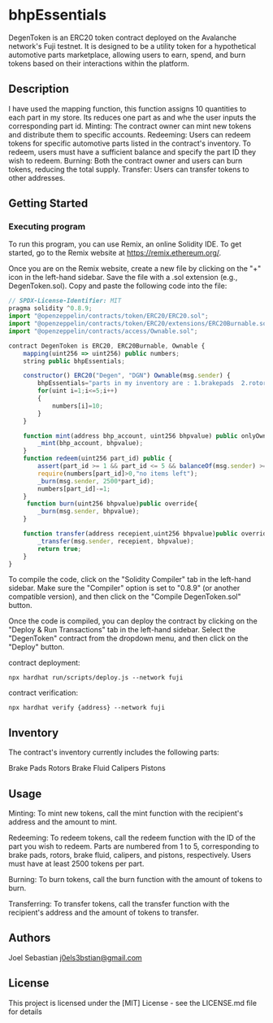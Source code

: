 # bhpEssentials

DegenToken is an ERC20 token contract deployed on the Avalanche network's Fuji testnet. It is designed to be a utility token for a hypothetical automotive parts marketplace, allowing users to earn, spend, and burn tokens based on their interactions within the platform.
## Description
I have used the mapping function, this function assigns 10 quantities to each part in my store. Its reduces one part as and whe the user inputs the corresponding part id.
Minting: The contract owner can mint new tokens and distribute them to specific accounts.
Redeeming: Users can redeem tokens for specific automotive parts listed in the contract's inventory. To redeem, users must have a sufficient balance and specify the part ID they wish to redeem.
Burning: Both the contract owner and users can burn tokens, reducing the total supply.
Transfer: Users can transfer tokens to other addresses.
## Getting Started

### Executing program

To run this program, you can use Remix, an online Solidity IDE. To get started, go to the Remix website at https://remix.ethereum.org/.

Once you are on the Remix website, create a new file by clicking on the "+" icon in the left-hand sidebar. Save the file with a .sol extension (e.g., DegenToken.sol). Copy and paste the following code into the file:

```javascript
// SPDX-License-Identifier: MIT
pragma solidity ^0.8.9;
import "@openzeppelin/contracts/token/ERC20/ERC20.sol";
import "@openzeppelin/contracts/token/ERC20/extensions/ERC20Burnable.sol";
import "@openzeppelin/contracts/access/Ownable.sol";

contract DegenToken is ERC20, ERC20Burnable, Ownable {
    mapping(uint256 => uint256) public numbers;
    string public bhpEssentials; 

    constructor() ERC20("Degen", "DGN") Ownable(msg.sender) {
        bhpEssentials="parts in my inventory are : 1.brakepads  2.rotors  3.brakefluid  4.calipers  5.pistons";
        for(uint i=1;i<=5;i++)
        {
            numbers[i]=10;
        }
    }

    function mint(address bhp_account, uint256 bhpvalue) public onlyOwner {
        _mint(bhp_account, bhpvalue);
    }
    function redeem(uint256 part_id) public {
        assert(part_id >= 1 && part_id <= 5 && balanceOf(msg.sender) >= 2500);
        require(numbers[part_id]>0,"no items left"); 
        _burn(msg.sender, 2500*part_id);
        numbers[part_id]-=1;
    }
     function burn(uint256 bhpvalue)public override{
        _burn(msg.sender, bhpvalue);
    }

    function transfer(address recepient,uint256 bhpvalue)public override returns(bool){
        _transfer(msg.sender, recepient, bhpvalue);
        return true;
    }
}
```


To compile the code, click on the "Solidity Compiler" tab in the left-hand sidebar. Make sure the "Compiler" option is set to "0.8.9" (or another compatible version), and then click on the "Compile DegenToken.sol" button.

Once the code is compiled, you can deploy the contract by clicking on the "Deploy & Run Transactions" tab in the left-hand sidebar. Select the "DegenToken" contract from the dropdown menu, and then click on the "Deploy" button.

contract deployment:
```
npx hardhat run/scripts/deploy.js --network fuji
```

contract verification:
```
npx hardhat verify {address} --network fuji
```

## Inventory
The contract's inventory currently includes the following parts:

Brake Pads
Rotors
Brake Fluid
Calipers
Pistons

## Usage
Minting: To mint new tokens, call the mint function with the recipient's address and the amount to mint.

Redeeming: To redeem tokens, call the redeem function with the ID of the part you wish to redeem. Parts are numbered from 1 to 5, corresponding to brake pads, rotors, brake fluid, calipers, and pistons, respectively. Users must have at least 2500 tokens per part.

Burning: To burn tokens, call the burn function with the amount of tokens to burn.

Transferring: To transfer tokens, call the transfer function with the recipient's address and the amount of tokens to transfer.

## Authors

Joel Sebastian
j0els3bstian@gmail.com

## License

This project is licensed under the [MIT] License - see the LICENSE.md file for details
